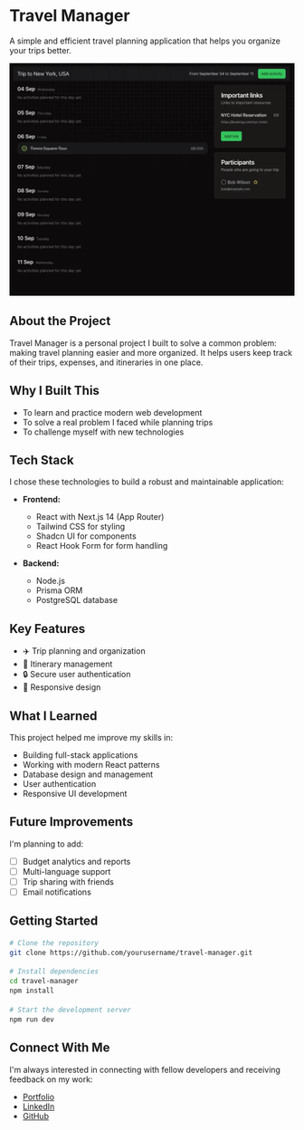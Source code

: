 # Travel Manager

A simple and efficient travel planning application that helps you organize your trips better.

![App Screenshot](./screenshot.webp)

## About the Project

Travel Manager is a personal project I built to solve a common problem: making travel planning easier and more organized. It helps users keep track of their trips, expenses, and itineraries in one place.

## Why I Built This

- To learn and practice modern web development
- To solve a real problem I faced while planning trips
- To challenge myself with new technologies

## Tech Stack

I chose these technologies to build a robust and maintainable application:

- **Frontend:**

  - React with Next.js 14 (App Router)
  - Tailwind CSS for styling
  - Shadcn UI for components
  - React Hook Form for form handling

- **Backend:**
  - Node.js
  - Prisma ORM
  - PostgreSQL database

## Key Features

- ✈️ Trip planning and organization
- 📅 Itinerary management
- 🔒 Secure user authentication
- 📱 Responsive design

## What I Learned

This project helped me improve my skills in:

- Building full-stack applications
- Working with modern React patterns
- Database design and management
- User authentication
- Responsive UI development

## Future Improvements

I'm planning to add:

- [ ] Budget analytics and reports
- [ ] Multi-language support
- [ ] Trip sharing with friends
- [ ] Email notifications

## Getting Started

```bash
# Clone the repository
git clone https://github.com/yourusername/travel-manager.git

# Install dependencies
cd travel-manager
npm install

# Start the development server
npm run dev
```

## Connect With Me

I'm always interested in connecting with fellow developers and receiving feedback on my work:

- [Portfolio](https://facuperezm.com)
- [LinkedIn](https://www.linkedin.com/in/facuperezm/)
- [GitHub](https://github.com/facuperezm)
